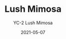 ---
image_primary: "img/YC-LushMimosa+Art.jpg"
image_secondary: "img/YC-LushMimosa+Interior.jpg"
subtitle: "YC-2 Lush Mimosa"
tags: 
  - "Wall Coverings"
title: "Lush Mimosa"
href: "https://www.areaenvironments.com/order/lushmimosa"
designer: "Yao Cheng"
category: "Wall Coverings"
manufacturer: "Area Environments"
slug: "/manufacturers/area-environments/wall-coverings/yao-cheng-lush-mimosa"
date: "2021-05-07"
---